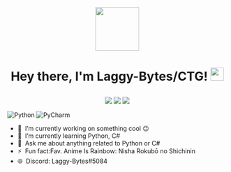 <div id="header" align="center">
  <img src="https://media0.giphy.com/media/v1.Y2lkPTc5MGI3NjExNDVjZTA1Y2VjOWFjZDU0MTQ5ODEzN2VjNzc2ZDZhNDMzNWM3M2I2OSZjdD1n/S5L3aOgVqbzhK/giphy.gif" width="100"/>
  
  <h1>
    Hey there, I'm Laggy-Bytes/CTG!
    <img src="https://media.giphy.com/media/hvRJCLFzcasrR4ia7z/giphy.gif" width="30px"/>
  </h1>
  </div>
  
  ##

<p align="center">
    <img src="https://img.shields.io/badge/OS-Win/Kali/Arch-informational?style=for-the-badge&logoColor=white&color=darkcyan" />
    <img src="https://img.shields.io/badge/Editor-Pycharm/Neovim-informational?style=for-the-badge&logoColor=white&color=darkcyan" />
    <img src="https://img.shields.io/badge/Language-Python-informational?style=for-the-badge&logoColor=white&color=blue" />
  
  ![Python](https://img.shields.io/badge/python-3670A0?style=for-the-badge&logo=python&logoColor=ffdd54)
  ![PyCharm](https://img.shields.io/badge/pycharm-143?style=for-the-badge&logo=pycharm&logoColor=black&color=black&labelColor=green)


  
- 🔭 &nbsp;I’m currently working on something cool 😉
- 🌱 &nbsp;I’m currently learning Python, C#
- 💬 &nbsp;Ask me about anything related to Python or C#
- ⚡ &nbsp;Fun fact:Fav. Anime Is Rainbow: Nisha Rokubō no Shichinin
- 🌐 &nbsp;Discord: Laggy-Bytes#5084
